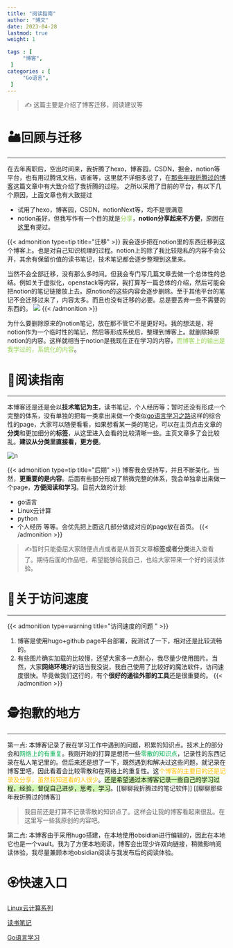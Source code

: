 ```yaml
---
title: "阅读指南"                         
author: "博文"   
date: 2023-04-28      
lastmod: true     
weight: 1

tags : [                                    
     "博客",
 ]
categories : [                              
     "Go语言",
 ]
---
```

> ✍️ 这篇主要是介绍了博客迁移，阅读建议等


# 🏜️回顾与迁移
---
在去年离职后，空出时间来，我折腾了hexo，博客园，CSDN，掘金，notion等平台，也有用过腾讯文档，语雀等，这里就不详细多说了，在[那些年我折腾过的博客](https://sunnydongbowen.github.io/%E8%81%8A%E8%81%8A%E9%82%A3%E4%BA%9B%E5%B9%B4%E6%88%91%E6%8A%98%E8%85%BE%E8%BF%87%E7%9A%84%E5%8D%9A%E5%AE%A2/)这篇文章中有大致介绍了我折腾的过程。
之所以采用了目前的平台，有以下几个原因，上面文章也有大致提过
- 试用了hexo，博客园，CSDN，notionNext等，均不是很满意
- notion虽好，但我写作有一个目的就是<font color="#92d050">分享</font>，**notion分享起来不方便**，原因在[这里](https://sunnydongbowen.github.io/%E8%81%8A%E8%81%8A%E9%82%A3%E4%BA%9B%E5%B9%B4%E6%88%91%E6%8A%98%E8%85%BE%E8%BF%87%E7%9A%84%E5%8D%9A%E5%AE%A2/#%E6%8A%98%E8%85%BE%E8%BF%87%E7%9A%84%E5%8D%9A%E5%AE%A2%E5%B9%B3%E5%8F%B0)有提过。

{{< admonition type=tip title="迁移"  >}}
我会逐步把在notion里的东西迁移到这个博客上。也是对自己知识梳理的过程。notion上的除了我比较隐私的内容不会公开，其余有保留价值的读书笔记，技术笔记都会逐步整理到这里来。

当然不会全部迁移，没有那么多时间。但我会专门写几篇文章去做一个总体性的总结。例如关于虚拟化，openstack等内容，我打算写一篇总体的介绍，然后可能会把notion的笔记链接放上去。原notion的这些内容会逐步删除。至于其他平台的笔记不会迁移过来了，内容太多。而且也没有迁移的必要。总是要丢弃一些不需要的东西的。
![](/go基础/20230501111659.png)
{{< /admonition >}}

为什么要删除原来的notion笔记，放在那不管它不是更好吗。我的想法是，将notion作为一个临时性的笔记，然后等形成系统后，整理到博客上。就删除掉原notion的内容。这样就相当于notion是我现在正在学习的内容，<font color="#92d050">而博客上的输出是我学过的，系统化的内容</font>。

# 🐶阅读指南
---
本博客还是还是会以**技术笔记为主**，读书笔记，个人经历等；暂时还没有形成一个完整的体系，没有单独的把每一类拿出来做一个类似[go语言学习之路](https://sunnydongbowen.github.io/go%E8%AF%AD%E8%A8%80%E5%AD%A6%E4%B9%A0%E4%B9%8B%E8%B7%AF/)这样的综合性的page，大家可以随便看看，如果想看某一类的笔记，可以在主页点击文章的**分类**和更加细分的**标签**，从这里进入会看的比较清晰一些。主页文章多了会比较乱。**建议从分类里直接看，更方便**。

![n](/go基础/20230428154650.png)

{{< admonition type=tip title="后期"  >}}
博客我会坚持写，并且不断美化。当然，**更重要的是内容**。后面有些部分形成了稍微完整的体系，我会单独拿出来做一个page，**方便阅读和学习**。目前大致的计划: 
- go语言
- Linux云计算
- python
- 个人经历
等等。会优先把上面这几部分做成对应的page放在首页。
{{< /admonition >}}

> ✍️暂时只能委屈大家随便点点或者是从首页文章**标签或者分类**进入查看了。期待后面的作品吧，希望能够给我自己，也给大家带来一个好的阅读体验。

# 🍄关于访问速度
---
{{< admonition type=warning  title="访问速度的问题 "  >}}
1. 博客是使用hugo+github page平台部署，我测试了一下，相对还是比较流畅的。
2. 有些图片确实加载的比较慢，还望大家多一点耐心，我尽量少使用图片。当然，大家**网络环境**好的话当我没说，我自己使用了比较好的魔法软件，访问速度很快。毕竟做我们这行的，有个**很好的通往外部的工具**还是很重要的。
{{< /admonition >}}

# 🕵️抱歉的地方
---
第一点:  本博客记录了我在学习工作中遇到的问题，积累的知识点。技术上的部分会和<font color="#00b050">网络上的有重复</font>。我刚开始的打算是想把一些<font color="#00b050">零散的知识点</font>，记录性的东西记录在私人笔记里的。但后来还是想了一下，既然遇到和解决过这些问题，就记录在博客里吧，因此看着会比较零散和在网络上的重复性。这<font color="#ffc000">个博客的主要目的还是记录及分享，虽然我知道看的人很少</font>。<span style="background:#d3f8b6">还是希望通过本博客记录一些自己的学习过程，经验，督促自己进步，思考，学习</span>。[[聊聊我折腾过的笔记软件]]  [[聊聊那些年我折腾过的博客]]

> 我目前还是打算不记录零散的知识点了。这样会让我的博客看起来很乱。在这里写一些我原创的内容吧。

第二点:  本博客由于采用hugo搭建，在本地使用obsidian进行编辑的，因此在本地它也是一个vault。我为了方便本地阅读，博客会出现少许双向链接，稍微影响阅读体验，我尽量兼顾本地obsidian阅读与我发布后的阅读体验。

# 🏵️快速入口

[Linux云计算系列](https://sunnydongbowen.github.io/categories/linux%E4%BA%91%E8%AE%A1%E7%AE%97/)

[读书笔记](https://sunnydongbowen.github.io/categories/%E6%96%87%E5%AD%A6%E5%88%9B%E4%BD%9C/)

[Go语言学习](https://sunnydongbowen.github.io/categories/go%E8%AF%AD%E8%A8%80/)

